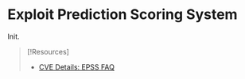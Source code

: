 
# Exploit Prediction Scoring System
Init.

> [!Resources]
> - [CVE Details: EPSS FAQ](https://www.cvedetails.com/epss/faq.html)

